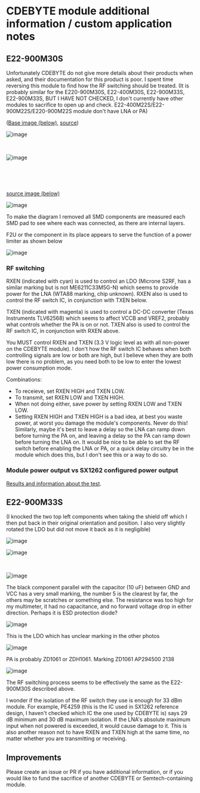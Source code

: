 # CDEBYTE module additional information / custom application notes

## E22-900M30S

Unfortunately CDEBYTE do not give more details about their products when asked, and their documentation for this product is poor. I spent time reversing this module to find how the RF switching should be treated. (It is probably similar for the E220-900M30S, E22-400M30S, E22-900M33S, E22-900M33S, BUT I HAVE NOT CHECKED, I don't currently have other modules to sacrifice to open up and check. E22-400M22S/E22-900M22S/E220-900M22S module don't have LNA or PA)

([Base image (below)](https://user-images.githubusercontent.com/33201069/71768016-9e781800-2ecf-11ea-9d92-2d0c7f4ba9db.png), [source](https://github.com/faydr/QMesh/issues/1#issuecomment-570796411))

![image](https://github.com/S5NC/CDEBYTE_Modules/assets/145265251/230e4d15-2500-4be6-bec5-a7c40f95e423)

<br>

![image](https://github.com/S5NC/CDEBYTE_Modules/assets/145265251/cd312362-7e01-43c3-bce8-4b0544264d99)

<br>
<br>
<br>

[source image (below)](https://ebyteiot.com/cdn/shop/files/E22_900M30S_10.png)

![image](https://github.com/S5NC/CDEBYTE_Modules/assets/145265251/baa9dd1a-3d36-45f6-a791-8b8562e43813)

To make the diagram I removed all SMD components are measured each SMD pad to see where each was connected, as there are internal layers.

F2U or the component in its place appears to serve the function of a power limiter as shown below

![image](https://github.com/S5NC/CDEBYTE_Modules/assets/145265251/22a70c9c-92bb-4f72-bbdb-2522dd9bb022)

### RF switching

RXEN (indicated with cyan) is used to control an LDO (Microne S2RF, has a similar marking but is not ME6211C33M5G-N) which seems to provide power for the LNA (WTA88 marking, chip unknown). RXEN also is used to control the RF switch IC, in conjunction with TXEN below.

TXEN (indicated with magenta) is used to control a DC-DC converter (Texas Instruments TLV62568) which seems to affect VCCB and VREF2, probably what controls whether the PA is on or not. TXEN also is used to control the RF switch IC, in conjunction with RXEN above.

You MUST control RXEN and TXEN (3.3 V logic level as with all non-power on the CDEBYTE module). I don't how the RF switch IC behaves when both controlling signals are low or both are high, but I believe when they are both low there is no problem, as you need both to be low to enter the lowest power consumption mode.

Combinations:
- To receieve, set RXEN HIGH and TXEN LOW.
- To transmit, set RXEN LOW and TXEN HIGH.
- When not doing either, save power by setting RXEN LOW and TXEN LOW.
- Setting RXEN HIGH and TXEN HIGH is a bad idea, at best you waste power, at worst you damage the module's components. Never do this! Similarly, maybe it's best to leave a delay so the LNA can ramp down before turning the PA on, and leaving a delay so the PA can ramp down before turning the LNA on. It would be nice to be able to set the RF switch before enabling the LNA or PA, or a quick delay circuitry be in the module which does this, but I don't see this or a way to do so.

### Module power output vs SX1262 configured power output

[Results and information about the test](E22-900M30S%20power%20output%20testing.txt).

## E22-900M33S

(I knocked the two top left components when taking the shield off which I then put back in their original orientation and position. I also very slightly rotated the LDO but did not move it back as it is negligible) 

![image](https://github.com/S5NC/CDEBYTE_Modules/assets/145265251/74910cef-1514-4055-ac13-488eea2cfde1)

![image](https://github.com/S5NC/CDEBYTE_Modules/assets/145265251/634d9d97-510e-4f04-a75a-a12315e84147)

<br>

![image](https://github.com/S5NC/CDEBYTE_Modules/assets/145265251/8fe10d7c-f471-4f48-aadc-c848f178b2fc)

The black component parallel with the capacitor (10 uF) between GND and VCC has a very small marking, the number 5 is the clearest by far, the others may be scratches or something else. The resistance was too high for my multimeter, it had no capacitance, and no forward voltage drop in either direction. Perhaps it is ESD protection diode?

![image](https://github.com/S5NC/CDEBYTE_Modules/assets/145265251/3ff66040-a5be-4cbc-959d-14e82f0394a7)

This is the LDO which has unclear marking in the other photos

![image](https://github.com/S5NC/CDEBYTE_Modules/assets/145265251/a3afb698-8927-4625-8f99-81271d663c54)

PA is probably ZD1061 or ZDH1061. Marking ZD1061 AP294500 2138

![image](https://github.com/S5NC/CDEBYTE_Modules/assets/145265251/0ba50c9f-b0c1-4370-a8b3-4b9ff29be422)

The RF switching process seems to be effectively the same as the E22-900M30S described above.

I wonder if the isolation of the RF switch they use is enough for 33 dBm module. For example, PE4259 (this is the IC used in SX1262 reference design, I haven't checked which IC the one used by CDEBYTE is) says 29 dB minimum and 30 dB maximum isolation. If the LNA's absolute maximum input when not powered is exceeded, it would cause damage to it. This is also another reason not to have RXEN and TXEN high at the same time, no matter whether you are transmitting or receiving.

## Improvements

Please create an issue or PR if you have additional information, or if you would like to fund the sacrifice of another CDEBYTE or Semtech-containing module.
